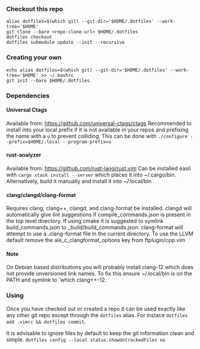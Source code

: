 ### Checkout this repo
```
alias dotfiles=$(which git) --git-dir='$HOME/.dotfiles' --work-tree='$HOME'
git clone --bare <repo-clone-url> $HOME/.dotfiles
dotfiles checkout
dotfiles submodule update --init --recursive
```

### Creating your own
```
echo alias dotfiles=$(which git) --git-dir='$HOME/.dotfiles' --work-tree='$HOME' >> ~/.bashrc
git init --bare $HOME/.dotfiles
```

### Dependencies
#### Universal Ctags
Available from: https://github.com/universal-ctags/ctags
Recommended to install into your local prefix if it is not available in your repos and prefixing the name with a `u` to prevent colliding.  This can be done with `./configure --prefix=$HOME/.local --program-prefix=u`

#### rust-analyzer
Available from: https://github.com/rust-lang/rust.vim
Can be installed easil with `cargo xtask install --server` which places it into ~/.cargo/bin.  Alternatively, build it manually and install it into ~/.local/bin

#### clang/clangd/clang-format
Requires clang, clang++, clangd, and clang-format be installed.
clangd will automatically give lint suggestions if compile\_commands.json is present in the top level directory. If using cmake it is suggested to symlink build\_commands.json to _build/build_commands.json.
clang-format will attempt to use a .clang-format file in the current directory. To use the LLVM default remove the ale\_c\_clangformat\_options key from ftplugin/cpp.vim

#### Note
On Debian based distributions you will probably install clang-12 which does not provide unversioned link names. To fix this ensure ~/.local/bin is on the PATH and symlink to `which clang++-12.

### Using
Once you have checked out or created a repo it can be used exactly like any other git repo except through the `dotfiles` alias.  For instace `dotfiles add .vimrc && dotfiles commit`.

It is advisable to ignore files by default to keep the git information clean and simple. `dotfiles config --local status.showUntrackedFiles no`
